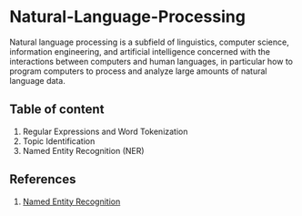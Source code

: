 # Natural-Language-Processing
Natural language processing is a subfield of linguistics, computer science, information engineering, and artificial intelligence concerned with the interactions between computers and human languages, in particular how to program computers to process and analyze large amounts of natural language data.


## Table of content
1. Regular Expressions and Word Tokenization
2. Topic Identification
3. Named Entity Recognition (NER)


## References
1. [Named Entity Recognition](https://polyglot.readthedocs.io/en/latest/NamedEntityRecognition.html#languages-coverage)
